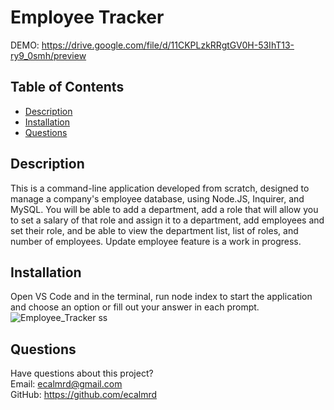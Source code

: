 # Employee Tracker

DEMO: https://drive.google.com/file/d/11CKPLzkRRgtGV0H-53IhT13-ry9_0smh/preview

## Table of Contents
* [Description](#description)  
* [Installation](#installation)  
* [Questions](#questions)

## Description
This is a command-line application developed from scratch, designed to manage a company's employee database, using Node.JS, Inquirer, and MySQL. 
You will be able to add a department, add a role that will allow you to set a salary of that role and assign it to a department, add employees and set their role, and  be able to view the department list, list of roles, and number of employees. Update employee feature is a work in progress.

## Installation
Open VS Code and in the terminal, run node index to start the application and choose an option or fill out your answer in each prompt.
![Employee_Tracker ss](https://user-images.githubusercontent.com/110567243/225819699-93282f7a-9664-4b88-9e92-46095109beca.PNG)

## Questions
Have questions about this project?  
Email: ecalmrd@gmail.com  
GitHub: https://github.com/ecalmrd



